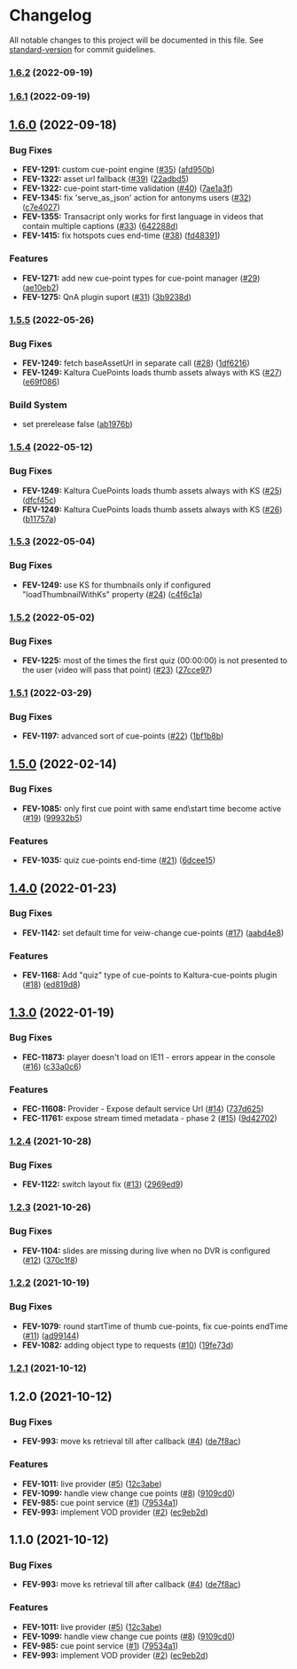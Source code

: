# Changelog

All notable changes to this project will be documented in this file. See [standard-version](https://github.com/conventional-changelog/standard-version) for commit guidelines.

### [1.6.2](https://github.com/kaltura/playkit-js-kaltura-cuepoints/compare/v1.6.1...v1.6.2) (2022-09-19)



### [1.6.1](https://github.com/kaltura/playkit-js-kaltura-cuepoints/compare/v1.6.0...v1.6.1) (2022-09-19)



## [1.6.0](https://github.com/kaltura/playkit-js-kaltura-cuepoints/compare/v1.5.5...v1.6.0) (2022-09-18)


### Bug Fixes

* **FEV-1291:** custom cue-point engine ([#35](https://github.com/kaltura/playkit-js-kaltura-cuepoints/issues/35)) ([afd950b](https://github.com/kaltura/playkit-js-kaltura-cuepoints/commit/afd950b))
* **FEV-1322:** asset url fallback ([#39](https://github.com/kaltura/playkit-js-kaltura-cuepoints/issues/39)) ([22adbd5](https://github.com/kaltura/playkit-js-kaltura-cuepoints/commit/22adbd5))
* **FEV-1322:** cue-point start-time validation ([#40](https://github.com/kaltura/playkit-js-kaltura-cuepoints/issues/40)) ([7ae1a3f](https://github.com/kaltura/playkit-js-kaltura-cuepoints/commit/7ae1a3f))
* **FEV-1345:** fix 'serve_as_json' action for antonyms users ([#32](https://github.com/kaltura/playkit-js-kaltura-cuepoints/issues/32)) ([c7e4027](https://github.com/kaltura/playkit-js-kaltura-cuepoints/commit/c7e4027))
* **FEV-1355:** Transacript only works for first language in videos that contain multiple captions ([#33](https://github.com/kaltura/playkit-js-kaltura-cuepoints/issues/33)) ([642288d](https://github.com/kaltura/playkit-js-kaltura-cuepoints/commit/642288d))
* **FEV-1415:** fix hotspots cues end-time ([#38](https://github.com/kaltura/playkit-js-kaltura-cuepoints/issues/38)) ([fd48391](https://github.com/kaltura/playkit-js-kaltura-cuepoints/commit/fd48391))


### Features

* **FEV-1271:** add new cue-point types for cue-point manager ([#29](https://github.com/kaltura/playkit-js-kaltura-cuepoints/issues/29)) ([ae10eb2](https://github.com/kaltura/playkit-js-kaltura-cuepoints/commit/ae10eb2))
* **FEV-1275:** QnA plugin suport ([#31](https://github.com/kaltura/playkit-js-kaltura-cuepoints/issues/31)) ([3b9238d](https://github.com/kaltura/playkit-js-kaltura-cuepoints/commit/3b9238d))



### [1.5.5](https://github.com/kaltura/playkit-js-kaltura-cuepoints/compare/v1.5.4...v1.5.5) (2022-05-26)


### Bug Fixes

* **FEV-1249:** fetch baseAssetUrl in separate call ([#28](https://github.com/kaltura/playkit-js-kaltura-cuepoints/issues/28)) ([1df6216](https://github.com/kaltura/playkit-js-kaltura-cuepoints/commit/1df6216))
* **FEV-1249:** Kaltura CuePoints loads thumb assets always with KS ([#27](https://github.com/kaltura/playkit-js-kaltura-cuepoints/issues/27)) ([e69f086](https://github.com/kaltura/playkit-js-kaltura-cuepoints/commit/e69f086))


### Build System

* set prerelease false ([ab1976b](https://github.com/kaltura/playkit-js-kaltura-cuepoints/commit/ab1976b))



### [1.5.4](https://github.com/kaltura/playkit-js-kaltura-cuepoints/compare/v1.5.3...v1.5.4) (2022-05-12)


### Bug Fixes

* **FEV-1249:** Kaltura CuePoints loads thumb assets always with KS ([#25](https://github.com/kaltura/playkit-js-kaltura-cuepoints/issues/25)) ([dfcf45c](https://github.com/kaltura/playkit-js-kaltura-cuepoints/commit/dfcf45c))
* **FEV-1249:** Kaltura CuePoints loads thumb assets always with KS ([#26](https://github.com/kaltura/playkit-js-kaltura-cuepoints/issues/26)) ([b11757a](https://github.com/kaltura/playkit-js-kaltura-cuepoints/commit/b11757a))



### [1.5.3](https://github.com/kaltura/playkit-js-kaltura-cuepoints/compare/v1.5.2...v1.5.3) (2022-05-04)


### Bug Fixes

* **FEV-1249:** use KS for thumbnails only if configured "loadThumbnailWithKs" property ([#24](https://github.com/kaltura/playkit-js-kaltura-cuepoints/issues/24)) ([c4f6c1a](https://github.com/kaltura/playkit-js-kaltura-cuepoints/commit/c4f6c1a))



### [1.5.2](https://github.com/kaltura/playkit-js-kaltura-cuepoints/compare/v1.5.1...v1.5.2) (2022-05-02)


### Bug Fixes

* **FEV-1225:** most of the times the first quiz (00:00:00) is not presented to the user (video will pass that point) ([#23](https://github.com/kaltura/playkit-js-kaltura-cuepoints/issues/23)) ([27cce97](https://github.com/kaltura/playkit-js-kaltura-cuepoints/commit/27cce97))



### [1.5.1](https://github.com/kaltura/playkit-js-kaltura-cuepoints/compare/v1.5.0...v1.5.1) (2022-03-29)


### Bug Fixes

* **FEV-1197:** advanced sort of cue-points ([#22](https://github.com/kaltura/playkit-js-kaltura-cuepoints/issues/22)) ([1bf1b8b](https://github.com/kaltura/playkit-js-kaltura-cuepoints/commit/1bf1b8b))



## [1.5.0](https://github.com/kaltura/playkit-js-kaltura-cuepoints/compare/v1.4.0...v1.5.0) (2022-02-14)


### Bug Fixes

* **FEV-1085:** only first cue point with same end\start time become active  ([#19](https://github.com/kaltura/playkit-js-kaltura-cuepoints/issues/19)) ([99932b5](https://github.com/kaltura/playkit-js-kaltura-cuepoints/commit/99932b5))


### Features

* **FEV-1035:** quiz cue-points end-time ([#21](https://github.com/kaltura/playkit-js-kaltura-cuepoints/issues/21)) ([6dcee15](https://github.com/kaltura/playkit-js-kaltura-cuepoints/commit/6dcee15))



## [1.4.0](https://github.com/kaltura/playkit-js-kaltura-cuepoints/compare/v1.3.0...v1.4.0) (2022-01-23)


### Bug Fixes

* **FEV-1142:** set default time for veiw-change cue-points ([#17](https://github.com/kaltura/playkit-js-kaltura-cuepoints/issues/17)) ([aabd4e8](https://github.com/kaltura/playkit-js-kaltura-cuepoints/commit/aabd4e8))


### Features

* **FEV-1168:** Add "quiz" type of cue-points to Kaltura-cue-points plugin ([#18](https://github.com/kaltura/playkit-js-kaltura-cuepoints/issues/18)) ([ed819d8](https://github.com/kaltura/playkit-js-kaltura-cuepoints/commit/ed819d8))



## [1.3.0](https://github.com/kaltura/playkit-js-kaltura-cuepoints/compare/v1.2.4...v1.3.0) (2022-01-19)


### Bug Fixes

* **FEC-11873:** player doesn't load on IE11 - errors appear in the console ([#16](https://github.com/kaltura/playkit-js-kaltura-cuepoints/issues/16)) ([c33a0c6](https://github.com/kaltura/playkit-js-kaltura-cuepoints/commit/c33a0c6))


### Features

* **FEC-11608:** Provider - Expose default service Url ([#14](https://github.com/kaltura/playkit-js-kaltura-cuepoints/issues/14)) ([737d625](https://github.com/kaltura/playkit-js-kaltura-cuepoints/commit/737d625))
* **FEC-11761:** expose stream timed metadata - phase 2 ([#15](https://github.com/kaltura/playkit-js-kaltura-cuepoints/issues/15)) ([9d42702](https://github.com/kaltura/playkit-js-kaltura-cuepoints/commit/9d42702))



### [1.2.4](https://github.com/kaltura/playkit-js-kaltura-cuepoints/compare/v1.2.3...v1.2.4) (2021-10-28)


### Bug Fixes

* **FEV-1122:** switch layout fix ([#13](https://github.com/kaltura/playkit-js-kaltura-cuepoints/issues/13)) ([2969ed9](https://github.com/kaltura/playkit-js-kaltura-cuepoints/commit/2969ed9))



### [1.2.3](https://github.com/kaltura/playkit-js-kaltura-cuepoints/compare/v1.2.2...v1.2.3) (2021-10-26)


### Bug Fixes

* **FEV-1104:** slides are missing during live when no DVR is configured ([#12](https://github.com/kaltura/playkit-js-kaltura-cuepoints/issues/12)) ([370c1f8](https://github.com/kaltura/playkit-js-kaltura-cuepoints/commit/370c1f8))



### [1.2.2](https://github.com/kaltura/playkit-js-kaltura-cuepoints/compare/v1.2.1...v1.2.2) (2021-10-19)


### Bug Fixes

* **FEV-1079:** round startTime of thumb cue-points, fix cue-points endTime ([#11](https://github.com/kaltura/playkit-js-kaltura-cuepoints/issues/11)) ([ad99144](https://github.com/kaltura/playkit-js-kaltura-cuepoints/commit/ad99144))
* **FEV-1082:** adding object type to requests ([#10](https://github.com/kaltura/playkit-js-kaltura-cuepoints/issues/10)) ([19fe73d](https://github.com/kaltura/playkit-js-kaltura-cuepoints/commit/19fe73d))



### [1.2.1](https://github.com/kaltura/playkit-js-kaltura-cuepoints/compare/v1.2.0...v1.2.1) (2021-10-12)



## 1.2.0 (2021-10-12)


### Bug Fixes

* **FEV-993:** move ks retrieval till after callback ([#4](https://github.com/kaltura/playkit-js-kaltura-cuepoints/issues/4)) ([de7f8ac](https://github.com/kaltura/playkit-js-kaltura-cuepoints/commit/de7f8ac))


### Features

* **FEV-1011:** live provider ([#5](https://github.com/kaltura/playkit-js-kaltura-cuepoints/issues/5)) ([12c3abe](https://github.com/kaltura/playkit-js-kaltura-cuepoints/commit/12c3abe))
* **FEV-1099:** handle view change cue points ([#8](https://github.com/kaltura/playkit-js-kaltura-cuepoints/issues/8)) ([9109cd0](https://github.com/kaltura/playkit-js-kaltura-cuepoints/commit/9109cd0))
* **FEV-985:** cue point service ([#1](https://github.com/kaltura/playkit-js-kaltura-cuepoints/issues/1)) ([79534a1](https://github.com/kaltura/playkit-js-kaltura-cuepoints/commit/79534a1))
* **FEV-993:** implement VOD provider ([#2](https://github.com/kaltura/playkit-js-kaltura-cuepoints/issues/2)) ([ec9eb2d](https://github.com/kaltura/playkit-js-kaltura-cuepoints/commit/ec9eb2d))



## 1.1.0 (2021-10-12)


### Bug Fixes

* **FEV-993:** move ks retrieval till after callback ([#4](https://github.com/kaltura/playkit-js-kaltura-cuepoints/issues/4)) ([de7f8ac](https://github.com/kaltura/playkit-js-kaltura-cuepoints/commit/de7f8ac))


### Features

* **FEV-1011:** live provider ([#5](https://github.com/kaltura/playkit-js-kaltura-cuepoints/issues/5)) ([12c3abe](https://github.com/kaltura/playkit-js-kaltura-cuepoints/commit/12c3abe))
* **FEV-1099:** handle view change cue points ([#8](https://github.com/kaltura/playkit-js-kaltura-cuepoints/issues/8)) ([9109cd0](https://github.com/kaltura/playkit-js-kaltura-cuepoints/commit/9109cd0))
* **FEV-985:** cue point service ([#1](https://github.com/kaltura/playkit-js-kaltura-cuepoints/issues/1)) ([79534a1](https://github.com/kaltura/playkit-js-kaltura-cuepoints/commit/79534a1))
* **FEV-993:** implement VOD provider ([#2](https://github.com/kaltura/playkit-js-kaltura-cuepoints/issues/2)) ([ec9eb2d](https://github.com/kaltura/playkit-js-kaltura-cuepoints/commit/ec9eb2d))
